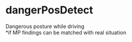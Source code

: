 dangerPosDetect
=====
Dangerous posture while driving<br>
*if MP findings can be matched with real situation
